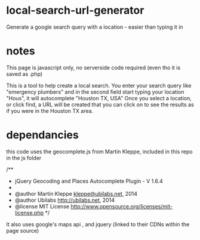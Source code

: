 # local-search-url-generator
Generate a google search query with a location - easier than typing it in

# notes
This page is javascript only, no serverside code required (even tho it is saved as .php)

This is a tool to help create a local search. You enter your search query like "emergency plumbers" and in the second field start typing your location "Hous", it will autocomplete "Houston TX, USA"
Once you select a location, or click find, a URL will be created that you can click on to see the results as if you were
in the Houston TX area.

# dependancies

this code uses the geocomplete.js from Martin Kleppe, included in this repo in the js folder

/**
 * jQuery Geocoding and Places Autocomplete Plugin - V 1.6.4
 *
 * @author Martin Kleppe <kleppe@ubilabs.net>, 2014
 * @author Ubilabs http://ubilabs.net, 2014
 * @license MIT License <http://www.opensource.org/licenses/mit-license.php>
 */

It also uses google's maps api , and jquery (linked to their CDNs within the page source)

